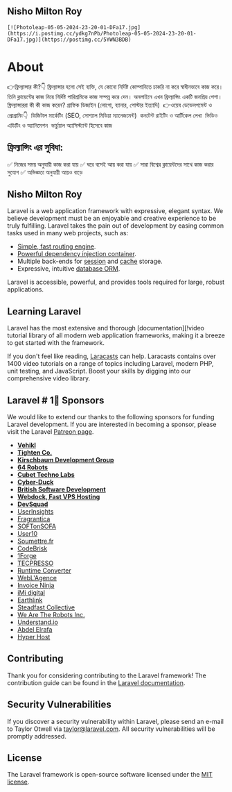 ## Nisho Milton Roy
    [![Photoleap-05-05-2024-23-20-01-DFa17.jpg](https://i.postimg.cc/ydkg7nPb/Photoleap-05-05-2024-23-20-01-DFa17.jpg)](https://postimg.cc/5YWN3BDB)
    
 # About
‎👉ফ্রিল্যান্সার কী?👇
‎ফ্রিল্যান্সার হলো সেই ব্যক্তি, যে কোনো নির্দিষ্ট কোম্পানিতে চাকরি না করে স্বাধীনভাবে কাজ করে। তিনি ক্লায়েন্টের কাজ নিয়ে নির্দিষ্ট পারিশ্রমিকে কাজ সম্পন্ন করে দেন। অনলাইনে এখন ফ্রিল্যান্সিং একটি জনপ্রিয় পেশা।
‎
‎ফ্রিল্যান্সাররা কী কী কাজ করেন?
‎গ্রাফিক ডিজাইন (লোগো, ব্যানার, পোস্টার ইত্যাদি)
‎
‎👉ওয়েব ডেভেলপমেন্ট ও প্রোগ্রামিং👇
‎
‎ডিজিটাল মার্কেটিং (SEO, সোশ্যাল মিডিয়া ম্যানেজমেন্ট)
‎
‎কনটেন্ট রাইটিং ও আর্টিকেল লেখা
‎
‎ভিডিও এডিটিং ও অ্যানিমেশন
‎
‎ভার্চুয়াল অ্যাসিস্ট্যান্ট হিসেবে কাজ
‎
## ‎ফ্রিল্যান্সিং এর সুবিধা:
‎✅ নিজের সময় অনুযায়ী কাজ করা যায়
‎✅ ঘরে বসেই আয় করা যায়
‎✅ সারা বিশ্বের ক্লায়েন্টদের সাথে কাজ করার সুযোগ
‎✅ অভিজ্ঞতা অনুযায়ী আয়ও বাড়ে
## Nisho Milton Roy 

Laravel is a web application framework with expressive, elegant syntax. We believe development must be an enjoyable and creative experience to be truly fulfilling. Laravel takes the pain out of development by easing common tasks used in many web projects, such as:

- [Simple, fast routing engine](https://commons.wikimedia.org/wiki/File:Nisho_Milton_Roy.jpg).
- [Powerful dependency injection container](https://laravel.com/docs/container).
- Multiple back-ends for [session](https://laravel.com/docs/session) and [cache](https://laravel.com/docs/cache) storage.
- Expressive, intuitive [database ORM](https://laravel.com/docs/eloquent).
  

Laravel is accessible, powerful, and provides tools required for large, robust applications.

## Learning Laravel

Laravel has the most extensive and thorough [documentation][!video tutorial library of all modern web application frameworks, making it a breeze to get started with the framework.

If you don't feel like reading, [Laracasts](https://laracasts.com) can help. Laracasts contains over 1400 video tutorials on a range of topics including Laravel, modern PHP, unit testing, and JavaScript. Boost your skills by digging into our comprehensive video library.

## Laravel # 1💯 Sponsors

We would like to extend our thanks to the following sponsors for funding Laravel development. If you are interested in becoming a sponsor, please visit the Laravel [Patreon page](https://patreon.com/taylorotwell).

- **[Vehikl](https://vehikl.com/)**
- **[Tighten Co.](https://tighten.co)**
- **[Kirschbaum Development Group](https://kirschbaumdevelopment.com)**
- **[64 Robots](https://64robots.com)**
- **[Cubet Techno Labs](https://cubettech.com)**
- **[Cyber-Duck](https://cyber-duck.co.uk)**
- **[British Software Development](https://www.britishsoftware.co)**
- **[Webdock, Fast VPS Hosting](https://www.webdock.io/en)**
- **[DevSquad](https://devsquad.com)**
- [UserInsights](https://userinsights.com)
- [Fragrantica](https://www.fragrantica.com)
- [SOFTonSOFA](https://softonsofa.com/)
- [User10](https://user10.com)
- [Soumettre.fr](https://soumettre.fr/)
- [CodeBrisk](https://codebrisk.com)
- [1Forge](https://1forge.com)
- [TECPRESSO](https://tecpresso.co.jp/)
- [Runtime Converter](http://runtimeconverter.com/)
- [WebL'Agence](https://weblagence.com/)
- [Invoice Ninja](https://www.invoiceninja.com)
- [iMi digital](https://www.imi-digital.de/)
- [Earthlink](https://www.earthlink.ro/)
- [Steadfast Collective](https://steadfastcollective.com/)
- [We Are The Robots Inc.](https://watr.mx/)
- [Understand.io](https://www.understand.io/)
- [Abdel Elrafa](https://abdelelrafa.com)
- [Hyper Host](https://hyper.host)

## Contributing

Thank you for considering contributing to the Laravel framework! The contribution guide can be found in the [Laravel documentation](https://laravel.com/docs/contributions).

## Security Vulnerabilities

If you discover a security vulnerability within Laravel, please send an e-mail to Taylor Otwell via [taylor@laravel.com](mailto:taylor@laravel.com). All security vulnerabilities will be promptly addressed.

## License

The Laravel framework is open-source software licensed under the [MIT license](https://opensource.org/licenses/MIT).

